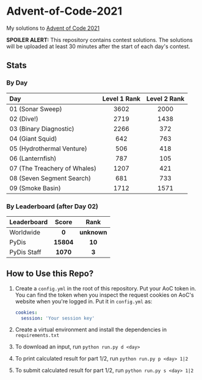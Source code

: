 # Advent-of-Code-2021

My solutions to [Advent of Code 2021](https://adventofcode.com/2021)

**SPOILER ALERT:** This repository contains contest solutions. The solutions will be
uploaded at least 30 minutes after the start of each day's contest.

## Stats

### By Day

| Day                          | Level 1 Rank | Level 2 Rank |
| :--------------------------- | :----------: | :----------: |
| 01 (Sonar Sweep)             |     3602     |     2000     |
| 02 (Dive!)                   |     2719     |     1438     |
| 03 (Binary Diagnostic)       |     2266     |     372      |
| 04 (Giant Squid)             |     642      |     763      |
| 05 (Hydrothermal Venture)    |     506      |     418      |
| 06 (Lanternfish)             |     787      |     105      |
| 07 (The Treachery of Whales) |     1207     |     421      |
| 08 (Seven Segment Search)    |     681      |     733      |
| 09 (Smoke Basin)             |     1712     |     1571     |

### By Leaderboard (after Day 02)

| Leaderboard |   Score   |    Rank     |
| :---------- | :-------: | :---------: |
| Worldwide   |   **0**   | **unknown** |
| PyDis       | **15804** |   **10**    |
| PyDis Staff | **1070**  |    **3**    |

## How to Use this Repo?

1. Create a `config.yml` in the root of this repository. Put your AoC token in. You can
   find the token when you inspect the request cookies on AoC's website when you're
   logged in. Put it in `config.yml` as:

   ```yaml
   cookies:
     session: 'Your session key'
   ```

2. Create a virtual environment and install the dependencies in `requirements.txt`
3. To download an input, run `python run.py d <day>`
4. To print calculated result for part 1/2, run `python run.py p <day> 1|2`
5. To submit calculated result for part 1/2, run `python run.py s <day> 1|2`
